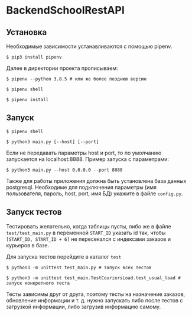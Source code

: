 # BackendSchoolRestAPI

## Установка
Необходимые зависимости устанавливаются с помощью pipenv.

  `$ pip3 install pipenv`
  
Далее в директории проекта прописываем:

  `$ pipenv --python 3.8.5 # или же более позднюю версию` 
  
  `$ pipenv shell`
  
  `$ pipenv install`
## Запуск
  `$ pipenv shell`
  
  `$ python3 main.py [--host] [--port]`
  
  Если не передавать параметры host и port, то по умолчанию запускается на localhost:8888. Пример запуска с параметрами:
  
  `$ python3 main.py --host 0.0.0.0 --port 8080`
  
  Также для работы приложения должна быть установлена база данных postgresql. 
  Необходиме для подключения параметры (имя пользователя, пароль, host, port, имя БД) укажите в файле `config.py`. 
  
  ## Запуск тестов
  Тестировать желательно, когда таблицы пусты, либо же в файле `test/test_main.py` в переменной `START_ID` указать id так, 
  чтобы `[START_ID, START_ID + 6]` не пересекался с индексами заказов и курьеров в базе.
  
  Для запуска тестов перейдите в каталог `test`
  
  `$ python3 -m unittest test_main.py # запуск всех тестов`
  
  `$ python3 -m unittest test_main.TestCouriersLoad.test_usual_load # запуск конкретного теста`
  
  Тесты зависимы друг от друга, поэтому тесты на назначение заказов, обновление информации и т. д. нужно запускать либо после тестов с загрузкой информации, 
  либо загрузив информацию самому.
  

